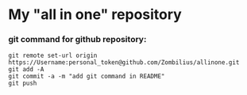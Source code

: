 # My "all in one" repository

### git command for github repository:
```
git remote set-url origin https://Username:personal_token@github.com/Zombilius/allinone.git
git add -A
git commit -a -m "add git command in README"
git push
```

